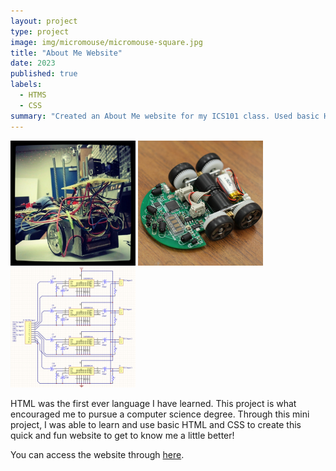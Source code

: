 ```yaml
---
layout: project
type: project
image: img/micromouse/micromouse-square.jpg
title: "About Me Website"
date: 2023
published: true
labels:
  - HTMS
  - CSS
summary: "Created an About Me website for my ICS101 class. Used basic HTML and CSS."
---
```


<div class="text-center p-4">
  <img width="200px" src="../img/micromouse/micromouse-robot.png" class="img-thumbnail" >
  <img width="200px" src="../img/micromouse/micromouse-robot-2.jpg" class="img-thumbnail" >
  <img width="200px" src="../img/micromouse/micromouse-circuit.png" class="img-thumbnail" >
</div>

HTML was the first ever language I have learned. This project is what encouraged me to pursue a computer science degree. Through this mini project, I was able to learn and use basic HTML and CSS to create this quick and fun website to get to know me a little better! 

You can access the website through [here](http://www2.hawaii.edu/~yanosk/me/).
